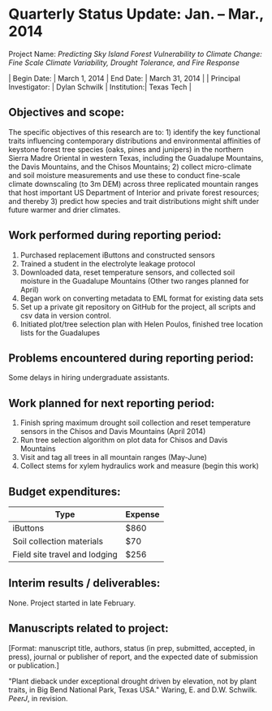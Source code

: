 Quarterly Status Update:	Jan. – Mar., 2014
=============================================

Project Name:  *Predicting Sky Island Forest Vulnerability to Climate Change: Fine Scale Climate Variability, Drought Tolerance, and Fire Response*

| Begin Date:             | March 1, 2014 |  End Date:  | March 31, 2014 |
| Principal Investigator: | Dylan Schwilk | Institution:| Texas Tech     |


## Objectives and scope: ##

The specific objectives of this research are to: 1) identify the key functional traits influencing contemporary distributions and environmental affinities of keystone forest tree species (oaks, pines and junipers) in the northern Sierra Madre Oriental in western Texas, including the Guadalupe Mountains, the Davis Mountains, and the Chisos Mountains; 2) collect micro-climate and soil moisture measurements and use these to conduct fine-scale climate downscaling (to 3m DEM) across three replicated mountain ranges that host important US Department of Interior and private forest resources; and thereby 3) predict how species and trait distributions might shift under future warmer and drier climates.

## Work performed during reporting period: ##
 
1. Purchased replacement iButtons and constructed sensors
2. Trained a student in the electrolyte leakage protocol
3. Downloaded data, reset temperature sensors, and collected soil moisture in the Guadalupe Mountains (Other two ranges planned for April)
4. Began work on converting metadata to EML format for existing data sets
5. Set up a private git repository on GitHub for the project, all scripts and csv data in version control.
6. Initiated plot/tree selection plan with Helen Poulos, finished tree location lists for the Guadalupes

## Problems encountered during reporting period: ##

Some delays in hiring undergraduate assistants.

## Work planned for next reporting period: ##

1. Finish spring maximum drought soil collection and reset temperature sensors in the Chisos and Davis Mountains (April 2014)
2. Run tree selection algorithm on plot data for Chisos and Davis Mountains
3. Visit and tag all trees in all mountain ranges (May-June)
4. Collect stems for xylem hydraulics work and measure (begin this work)
 
## Budget expenditures: ##

|     Type                      | Expense |
| ----------------------------- | ------- |
| iButtons                      | $860    |
| Soil collection materials     |  $70    |
| Field site travel and lodging | $256    |

 
## Interim results / deliverables: ##

None. Project started in late February.
  
## Manuscripts related to project: ##

[Format: manuscript title, authors, status (in prep, submitted, accepted, in press), journal or publisher of report, and the expected date of submission or publication.]

"Plant dieback under exceptional drought driven by elevation, not by plant traits, in Big Bend National Park, Texas USA." Waring, E. and D.W. Schwilk. *PeerJ*, in revision.

